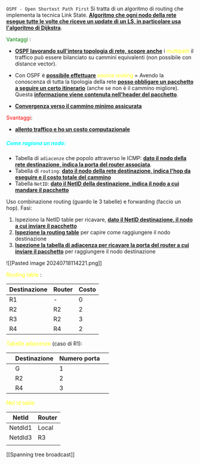 `OSPF - Open Shortest Path First`
Si tratta di un algoritmo di routing che implementa la tecnica Link State. 
<b><u>Algoritmo che ogni nodo della rete esegue tutte le volte che riceve un update di un LS, in particolare usa l'algoritmo di Dijkstra</u></b>.

<span style=color:green>Vantaggi</span> : 
- <b><u>OSPF lavorando sull'intera topologia di rete, scopre anche</u></b> i <span style=color:yellow>multipath</span> il traffico può essere bilanciato su cammini equivalenti (non possibile con distance vector).

- Con OSPF è <b><u>possibile effettuare</u></b> <span style=color:yellow>source routing</span> = Avendo la conoscenza di tutta la tipologia della rete <b><u>posso obbligare un pacchetto a seguire un certo itinerario</u></b> (anche se non è il cammino migliore). Questa <b><u>informazione viene contenuta nell'header del pacchetto</u></b>. 

- <b><u>Convergenza verso il cammino minimo assicurata</u></b>

<span style=color:red>Svantaggi</span>: 
 - <b><u>allento traffico e ho un costo computazionale</u></b>


<h5 style=color:cyan>Come ragiona un nodo: </h5>

- Tabella di `adiacenze` che popolo attraverso le ICMP: <b><u>dato il nodo della rete destinazione, indica la porta del router associata</u></b>.
- Tabella di `routing`: <b><u>dato il nodo della rete destinazione, indica l'hop da eseguire e il costo totale del cammino</u></b>
- Tabella `NetID`: <b><u>dato il NetID della destinazione, indica il nodo a cui mandare il pacchetto</u></b>

Uso combinazione routing (guardo le 3 tabelle) e forwarding (faccio un hop). Fasi:
1. Ispeziono la NetID table per ricavare, <b><u>dato il NetID destinazione, il nodo a cui inviare il pacchetto</u></b>
2. <b><u>Ispezione la routing table</u></b> per capire come raggiungere il nodo destinazione
3. <b><u>Ispezione la tabella di adiacenza per ricavare la porta del router a cui inviare il pacchetto</u></b> per raggiungere il nodo destinazione

![[Pasted image 20240718114221.png]]

<span style=color:yellow>Routing table</span> : 

| Destinazione | Router | Costo |
| ------------ | ------ | ----- |
| R1           | -      | 0     |
| R2           | R2     | 2     |
| R3           | R2     | 3     |
| R4           | R4     | 2     |
<span style=color:yellow>Tabelle adiacenze</span> (caso di R1):

|     | Destinazione | Numero porta |     |
| --- | ------------ | ------------ | --- |
|     | G            | 1            |     |
|     | R2           | 2            |     |
|     | R4           | 3            |     |
 
<span style=color:yellow>Net id table</span>

| NetId   | Router |
| ------- | ------ |
| NetdId1 | Local  |
| NetdId3 | R3     |
|         |        |


[[Spanning tree broadcast]]